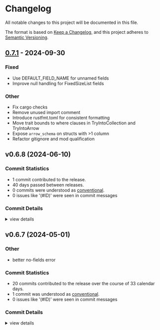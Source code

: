 # Changelog

All notable changes to this project will be documented in this file.

The format is based on [Keep a Changelog](https://keepachangelog.com/en/1.0.0/),
and this project adheres to [Semantic Versioning](https://semver.org/spec/v2.0.0.html).

## [0.7.1](https://github.com/Swoorup/arrow-convert/compare/arrow_convert-v0.7.0...arrow_convert-v0.7.1) - 2024-09-30

### Fixed

- Use DEFAULT_FIELD_NAME for unnamed fields
- Improve null handling for FixedSizeList fields

### Other

- Fix cargo checks
- Remove unused import comment
- Introduce rustfmt.toml for consistent formatting
- Move trait bounds to where clauses in TryIntoCollection and TryIntoArrow
- Expose `arrow_schema` on structs with >1 column
- Refactor gitignore and mod qualification

## v0.6.8 (2024-06-10)

### Commit Statistics

<csr-read-only-do-not-edit/>

 - 1 commit contributed to the release.
 - 40 days passed between releases.
 - 0 commits were understood as [conventional](https://www.conventionalcommits.org).
 - 0 issues like '(#ID)' were seen in commit messages

### Commit Details

<csr-read-only-do-not-edit/>

<details><summary>view details</summary>

 * **Uncategorized**
    - Bump version ([`8105051`](https://github.com/Swoorup/arrow-convert/commit/8105051ce086b2fa847cd18c0e8245da172e8c35))
</details>

## v0.6.7 (2024-05-01)

<csr-id-566214e43993bb60277d1849383a88f1c4c9bd30/>

### Other

 - <csr-id-566214e43993bb60277d1849383a88f1c4c9bd30/> better no-fields error

### Commit Statistics

<csr-read-only-do-not-edit/>

 - 20 commits contributed to the release over the course of 33 calendar days.
 - 1 commit was understood as [conventional](https://www.conventionalcommits.org).
 - 0 issues like '(#ID)' were seen in commit messages

### Commit Details

<csr-read-only-do-not-edit/>

<details><summary>view details</summary>

 * **Uncategorized**
    - Release arrow_convert_derive v0.6.7, arrow_convert v0.6.7 ([`4ba848f`](https://github.com/Swoorup/arrow-convert/commit/4ba848fe6a91f4f4e3f1aafdbc14c1a834f28e40))
    - Added changelogs ([`c50cd3b`](https://github.com/Swoorup/arrow-convert/commit/c50cd3b011d55c31afe6888023d5f9e53ef014b2))
    - Release arrow_convert_derive v0.6.7, arrow_convert v0.6.7 ([`60d2ccc`](https://github.com/Swoorup/arrow-convert/commit/60d2ccc51055d4937866e4aa981a92a573fa54d6))
    - Merge pull request #6 from aldanor/feature/more-attrs ([`aa60656`](https://github.com/Swoorup/arrow-convert/commit/aa60656a69e6283e49fde75ce502500d4760e409))
    - Add tests for field renaming ([`8774068`](https://github.com/Swoorup/arrow-convert/commit/8774068687e83a7c368e89784436b5cc0b162a7a))
    - Better no-fields error ([`566214e`](https://github.com/Swoorup/arrow-convert/commit/566214e43993bb60277d1849383a88f1c4c9bd30))
    - Merge pull request #5 from slinkydeveloper/main ([`50992a6`](https://github.com/Swoorup/arrow-convert/commit/50992a6683cae7ea30c2bc55ad19b338135fa1bf))
    - Implement ArrowArray for Date64Array ([`c3efdfd`](https://github.com/Swoorup/arrow-convert/commit/c3efdfdf93a6202c71a487b9e2db1e57620f0a4f))
    - Merge pull request #4 from slinkydeveloper/main ([`03725fe`](https://github.com/Swoorup/arrow-convert/commit/03725fe500c24a87ec7e32af2f30d071b2ca2a4c))
    - Expanded an existing test, plus format using alternative formatting. ([`0d52c0d`](https://github.com/Swoorup/arrow-convert/commit/0d52c0d53701b0dd168bb31f0a26ed2e9d96775e))
    - Add more info to data mismatch error ([`f02a5bd`](https://github.com/Swoorup/arrow-convert/commit/f02a5bd3f3ecc78982dc307beb73ee4b0894b5a1))
    - Fix array u8 ser/de ([`c30562d`](https://github.com/Swoorup/arrow-convert/commit/c30562dabfafb4a88901923849f206810710b2f3))
    - Migrate to syn 2.0 crate ([`f66efbe`](https://github.com/Swoorup/arrow-convert/commit/f66efbe0cef7630d0ec2a29336ed1f9ff211d412))
    - Remove need for Native type, added array[u8] and string reference serialisation ([`a67d32e`](https://github.com/Swoorup/arrow-convert/commit/a67d32ea8f708d2487941e6d7a933fbd484a3d12))
    - Rework IntoArrowArrayIterator to ArrowArrayIterable using a lending iterator ([`5ed817c`](https://github.com/Swoorup/arrow-convert/commit/5ed817c0c13ec258f8ef074986b30237c2391efc))
    - Unify cargo.toml and bump version ([`8bfdb23`](https://github.com/Swoorup/arrow-convert/commit/8bfdb23e6291aea22b445fe5eb941e3caa25bb87))
    - Merge pull request #2 from Swoorup/sj-migrate-to-arrow ([`37e78ca`](https://github.com/Swoorup/arrow-convert/commit/37e78ca9465de7496f340b3afbee78f5d7b35805))
    - Added support for arrays ([`6ae0e04`](https://github.com/Swoorup/arrow-convert/commit/6ae0e04ca86447f8197f679a67cdf8029a92f798))
    - Merge pull request #1 from Swoorup/sj-migrate-to-arrow ([`cc32c2f`](https://github.com/Swoorup/arrow-convert/commit/cc32c2fa21aff22807c1758f87a64c3d0ad61f3a))
    - Ported arrow2-convert to use arrow-rs library. ([`1e4c016`](https://github.com/Swoorup/arrow-convert/commit/1e4c016891f1127ad91dbe0ba445d4b478bd9233))
</details>


